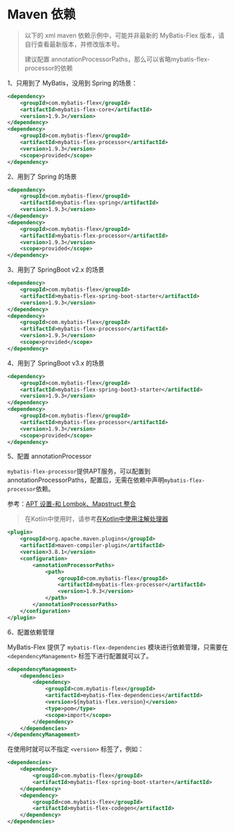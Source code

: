 # Maven 依赖

> 以下的 xml maven 依赖示例中，可能并非最新的 MyBatis-Flex 版本，请自行查看最新版本，并修改版本号。
>
> 建议配置 annotationProcessorPaths，那么可以省略mybatis-flex-processor的依赖
>


1、只用到了 MyBatis，没用到 Spring 的场景：

```xml
<dependency>
    <groupId>com.mybatis-flex</groupId>
    <artifactId>mybatis-flex-core</artifactId>
    <version>1.9.3</version>
</dependency>
<dependency>
    <groupId>com.mybatis-flex</groupId>
    <artifactId>mybatis-flex-processor</artifactId>
    <version>1.9.3</version>
    <scope>provided</scope>
</dependency>
```

2、用到了 Spring 的场景

```xml
<dependency>
    <groupId>com.mybatis-flex</groupId>
    <artifactId>mybatis-flex-spring</artifactId>
    <version>1.9.3</version>
</dependency>
<dependency>
    <groupId>com.mybatis-flex</groupId>
    <artifactId>mybatis-flex-processor</artifactId>
    <version>1.9.3</version>
    <scope>provided</scope>
</dependency>
``````

3、用到了 SpringBoot v2.x  的场景

```xml 3
<dependency>
    <groupId>com.mybatis-flex</groupId>
    <artifactId>mybatis-flex-spring-boot-starter</artifactId>
    <version>1.9.3</version>
</dependency>
<dependency>
    <groupId>com.mybatis-flex</groupId>
    <artifactId>mybatis-flex-processor</artifactId>
    <version>1.9.3</version>
    <scope>provided</scope>
</dependency>
```

4、用到了 SpringBoot v3.x  的场景

```xml 3
<dependency>
    <groupId>com.mybatis-flex</groupId>
    <artifactId>mybatis-flex-spring-boot3-starter</artifactId>
    <version>1.9.3</version>
</dependency>
<dependency>
    <groupId>com.mybatis-flex</groupId>
    <artifactId>mybatis-flex-processor</artifactId>
    <version>1.9.3</version>
    <scope>provided</scope>
</dependency>
```

5、配置 annotationProcessor

   `mybatis-flex-processor`提供APT服务，可以配置到annotationProcessorPaths，配置后，无需在依赖中声明`mybatis-flex-processor`依赖。

   参考：[APT 设置-和 Lombok、Mapstruct 整合](../others/apt.md)

> 在Kotlin中使用时，请参考[在Kotlin中使用注解处理器](../others/kapt.md)

```xml
<plugin>
    <groupId>org.apache.maven.plugins</groupId>
    <artifactId>maven-compiler-plugin</artifactId>
    <version>3.8.1</version>
    <configuration>
        <annotationProcessorPaths>
            <path>
                <groupId>com.mybatis-flex</groupId>
                <artifactId>mybatis-flex-processor</artifactId>
                <version>1.9.3</version>
            </path>
        </annotationProcessorPaths>
    </configuration>
</plugin>
```

6、配置依赖管理

MyBatis-Flex 提供了 `mybatis-flex-dependencies` 模块进行依赖管理，只需要在 `<dependencyManagement>` 标签下进行配置就可以了。

```xml
<dependencyManagement>
    <dependencies>
        <dependency>
            <groupId>com.mybatis-flex</groupId>
            <artifactId>mybatis-flex-dependencies</artifactId>
            <version>${mybatis-flex.version}</version>
            <type>pom</type>
            <scope>import</scope>
        </dependency>
    </dependencies>
</dependencyManagement>
```

在使用时就可以不指定 `<version>` 标签了，例如：

```xml
<dependencies>
    <dependency>
        <groupId>com.mybatis-flex</groupId>
        <artifactId>mybatis-flex-spring-boot-starter</artifactId>
    </dependency>
    <dependency>
        <groupId>com.mybatis-flex</groupId>
        <artifactId>mybatis-flex-codegen</artifactId>
    </dependency>
</dependencies>
```
